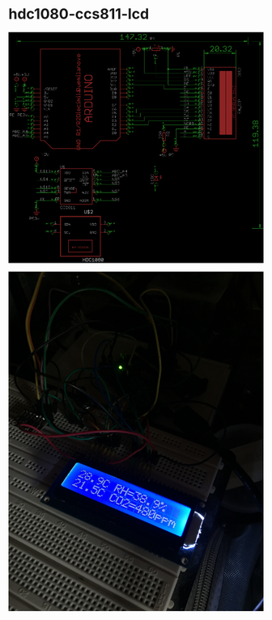 # hdc1080-ccs811-lcd

![pic_schm01](https://github.com/joingig/hdc1080-ccs811-lcd/blob/master/811-1080.png "schematic01")

![pic_first_run](https://github.com/joingig/hdc1080-ccs811-lcd/blob/master/IMG_7507.JPG "first")
